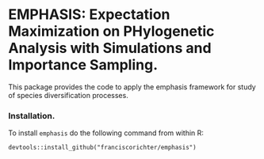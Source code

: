 # EMPHASIS: Expectation Maximization on PHylogenetic Analysis with Simulations and Importance Sampling.

This package provides the code to apply the emphasis framework for study of species diversification processes. 

### Installation. 

To install `emphasis` do the following command from within R:

```
devtools::install_github("franciscorichter/emphasis")
```


